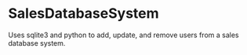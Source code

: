 # SalesDatabaseSystem
Uses sqlite3 and python to add, update, and remove users from a sales database system.
